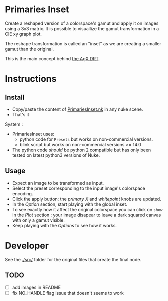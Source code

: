 # Primaries Inset

Create a reshaped version of a colorspace's gamut and apply it on images using
a 3x3 matrix. It is possible to visuallize the gamut transformation in a 
CIE xy graph plot.

The reshape transformation is called an "inset" as we are creating a smaller
gamut than the original.

This is the main concept behind [the AgX DRT](https://github.com/MrLixm/AgXc).


# Instructions

## Install

- Copy/paste the content of [PrimariesInset.nk](PrimariesInset.nk) in any nuke
scene.
- That's it

System :
- PrimariesInset uses:
  - python code for `Presets` but works on non-commercial versions.
  - blink script but works on non-commercial versions >= 14.0
- The python code _should_ be python 2 compatible but has only been tested on latest
python3 versions of Nuke.

## Usage

- Expect an image to be transformed as input.
- Select the preset corresponding to the input image's colorspace encoding.
- Click the apply button: the _primary X_ and _whitepoint_ knobs are updated.
- In the _Option_ section, start playing with the global inset.
- To see exactly how it affect the original colorspace you can click on `show` 
in the _Plot_ section : your image disapear to leave a dark squared canvas with
only a gamut visible.
- Keep playing with the _Options_ to see how it works.

# Developer

See the [./src/](./src) folder for the original files that create the final node.

## TODO

- [ ] add images in README
- [ ] fix NO_HANDLE flag issue that doesn't seems to work
